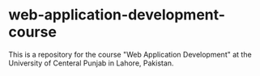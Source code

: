 # web-application-development-course

This is a repository for the course "Web Application Development" at the University of Centeral Punjab in Lahore, Pakistan.
